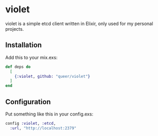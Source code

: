 # violet

violet is a simple etcd client written in Elixir, only used for my personal
projects.

## Installation

Add this to your mix.exs:

```elixir
def deps do
  [
    {:violet, github: "queer/violet"}
  ]
end
```

## Configuration

Put something like this in your config.exs:

```elixir
config :violet, :etcd,
  :url, "http://localhost:2379"
```